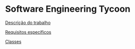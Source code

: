 # Software Engineering Tycoon

[Descrição do trabalho](trabalho/README.md)

[Requisitos específicos](doc/Requisitos.md)

[Classes](doc/Classes.md)
